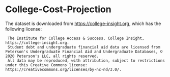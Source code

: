 # College-Cost-Projection
 
The dataset is downloaded from https://college-insight.org, which has the following license:
```
 The Institute for College Access & Success. College Insight, https://college-insight.org. 
 Student debt and undergraduate financial aid data are licensed from Peterson's Undergraduate Financial Aid and Undergraduate Databases, ©️ 2020 Peterson's LLC, all rights reserved. 
 All data may be reproduced, with attribution, subject to restrictions under this Creative Commons license: https://creativecommons.org/licenses/by-nc-nd/3.0/.
```
